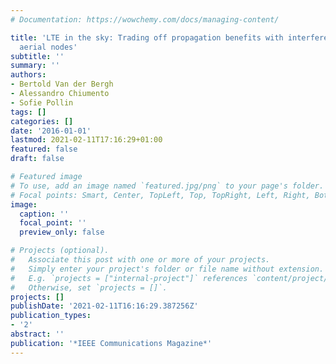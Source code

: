 ```yaml
---
# Documentation: https://wowchemy.com/docs/managing-content/

title: 'LTE in the sky: Trading off propagation benefits with interference costs for
  aerial nodes'
subtitle: ''
summary: ''
authors:
- Bertold Van der Bergh
- Alessandro Chiumento
- Sofie Pollin
tags: []
categories: []
date: '2016-01-01'
lastmod: 2021-02-11T17:16:29+01:00
featured: false
draft: false

# Featured image
# To use, add an image named `featured.jpg/png` to your page's folder.
# Focal points: Smart, Center, TopLeft, Top, TopRight, Left, Right, BottomLeft, Bottom, BottomRight.
image:
  caption: ''
  focal_point: ''
  preview_only: false

# Projects (optional).
#   Associate this post with one or more of your projects.
#   Simply enter your project's folder or file name without extension.
#   E.g. `projects = ["internal-project"]` references `content/project/deep-learning/index.md`.
#   Otherwise, set `projects = []`.
projects: []
publishDate: '2021-02-11T16:16:29.387256Z'
publication_types:
- '2'
abstract: ''
publication: '*IEEE Communications Magazine*'
---
```

